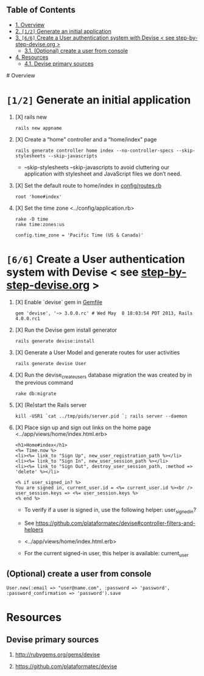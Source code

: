 <div id="table-of-contents">
<h2>Table of Contents</h2>
<div id="text-table-of-contents">
<ul>
<li><a href="#sec-1">1. Overview</a></li>
<li><a href="#sec-2">2. <code>[1/2]</code> Generate an initial application</a></li>
<li><a href="#sec-3">3. <code>[6/6]</code> Create a User authentication system with Devise &lt; see step-by-step-devise.org &gt;</a>
<ul>
<li><a href="#sec-3-1">3.1. (Optional) create a user from console</a></li>
</ul>
</li>
<li><a href="#sec-4">4. Resources</a>
<ul>
<li><a href="#sec-4-1">4.1. Devise primary sources</a></li>
</ul>
</li>
</ul>
</div>
</div>
# Overview

# <code>[1/2]</code> Generate an initial application

1.  [X] rails new
    
        rails new appname

2.  [X] Create a “home” controller and a “home/index” page
    
        rails generate controller home index --no-controller-specs --skip-stylesheets --skip-javascripts
    
    -   &#x2013;skip-stylesheets &#x2013;skip-javascripts to avoid cluttering our application with stylesheet and JavaScript files we don’t need.

3.  [X] Set the default route to home/index in [config/routes.rb](appname/config/routes.rb)
    
        root 'home#index'

4.  [X] Set the time zone <../config/application.rb>
    
        rake -D time
        rake time:zones:us
    
        config.time_zone = 'Pacific Time (US & Canada)'

# <code>[6/6]</code> Create a User authentication system with Devise < see [step-by-step-devise.org](file:///scpc:troy@usahealthscience.com:/home/troy/srv/devise/128/emacs/emacs/step-by-step-devise.html) >

1.  [X] Enable \`devise\` gem in [Gemfile](appname/Gemfile)
    
        gem 'devise', '~> 3.0.0.rc' # Wed May  8 18:03:54 PDT 2013, Rails 4.0.0.rc1

2.  [X] Run the Devise gem install generator
    
        rails generate devise:install

3.  [X] Generate a User Model and generate routes for user activities
    
        rails generate devise User

4.  [X] Run the devise<sub>create</sub><sub>users</sub> database migration the was created by in the previous command
    
        rake db:migrate

5.  [X] (Re)start the Rails server
    
        kill -USR1 `cat ../tmp/pids/server.pid `; rails server --daemon

6.  [X] Place sign up and sign out links on the home page <../app/views/home/index.html.erb>
    
        <h1>Home#index</h1>
        <%= Time.now %>
        <li><%= link_to "Sign Up", new_user_registration_path %></li>
        <li><%= link_to "Sign In", new_user_session_path %></li>
        <li><%= link_to "Sign Out", destroy_user_session_path, :method => 'delete' %></li>
        
        <% if user_signed_in? %>
        You are signed in, current_user.id = <%= current_user.id %><br />
        user_session.keys => <%= user_session.keys %>
        <% end %>
    
    -   To verify if a user is signed in, use the following helper: user<sub>signed</sub><sub>in</sub>?
    
    -   See <https://github.com/plataformatec/devise#controller-filters-and-helpers>
    
    -   <../app/views/home/index.html.erb>
    
    -   For the current signed-in user, this helper is available: current<sub>user</sub>

## (Optional) create a user from console

    User.new(:email => "user@name.com", :password => 'password', :password_confirmation => 'password').save

# Resources

## Devise primary sources

1.  <http://rubygems.org/gems/devise>

2.  <https://github.com/plataformatec/devise>
